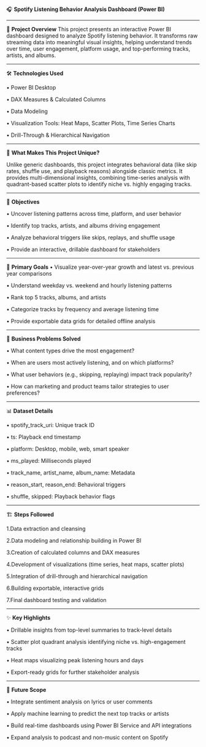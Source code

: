 🎧 **Spotify Listening Behavior Analysis Dashboard (Power BI)**
                              
________________________________________
📖 **Project Overview**
This project presents an interactive Power BI dashboard designed to analyze Spotify listening behavior. It transforms raw streaming data into meaningful visual insights, helping understand trends over time, user engagement, platform usage, and top-performing tracks, artists, and albums.
________________________________________
🛠️ **Technologies Used**

•	Power BI Desktop

•	DAX Measures & Calculated Columns

•	Data Modeling

•	Visualization Tools: Heat Maps, Scatter Plots, Time Series Charts

•	Drill-Through & Hierarchical Navigation
________________________________________
🌟 **What Makes This Project Unique?**

Unlike generic dashboards, this project integrates behavioral data (like skip rates, shuffle use, and playback reasons) alongside classic metrics. It provides multi-dimensional insights, combining time-series analysis with quadrant-based scatter plots to identify niche vs. highly engaging tracks.
________________________________________
🔑 **Objectives**

•	Uncover listening patterns across time, platform, and user behavior

•	Identify top tracks, artists, and albums driving engagement

•	Analyze behavioral triggers like skips, replays, and shuffle usage

•	Provide an interactive, drillable dashboard for stakeholders
________________________________________
🎯 **Primary Goals**
•	Visualize year-over-year growth and latest vs. previous year comparisons

•	Understand weekday vs. weekend and hourly listening patterns

•	Rank top 5 tracks, albums, and artists

•	Categorize tracks by frequency and average listening time

•	Provide exportable data grids for detailed offline analysis
________________________________________
💼 **Business Problems Solved**

•	What content types drive the most engagement?

•	When are users most actively listening, and on which platforms?

•	What user behaviors (e.g., skipping, replaying) impact track popularity?

•	How can marketing and product teams tailor strategies to user preferences?
________________________________________
📊 **Dataset Details**

•	spotify_track_uri: Unique track ID

•	ts: Playback end timestamp

•	platform: Desktop, mobile, web, smart speaker

•	ms_played: Milliseconds played

•	track_name, artist_name, album_name: Metadata

•	reason_start, reason_end: Behavioral triggers

•	shuffle, skipped: Playback behavior flags
________________________________________
🏗️ **Steps Followed**

1.Data extraction and cleansing

2.Data modeling and relationship building in Power BI

3.Creation of calculated columns and DAX measures

4.Development of visualizations (time series, heat maps, scatter plots)
	
5.Integration of drill-through and hierarchical navigation
	
6.Building exportable, interactive grids

7.Final dashboard testing and validation
________________________________________
✨ **Key Highlights**

•	Drillable insights from top-level summaries to track-level details

•	Scatter plot quadrant analysis identifying niche vs. high-engagement tracks

•	Heat maps visualizing peak listening hours and days

•	Export-ready grids for further stakeholder analysis
________________________________________
🚀 **Future Scope**

•	Integrate sentiment analysis on lyrics or user comments

•	Apply machine learning to predict the next top tracks or artists

•	Build real-time dashboards using Power BI Service and API integrations

•	Expand analysis to podcast and non-music content on Spotify


